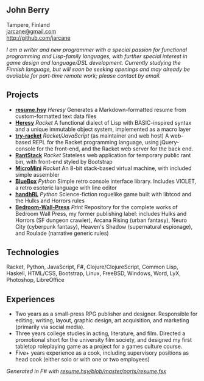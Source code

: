 ## John Berry  
Tampere, Finland  
jarcane@gmail.com  
http://github.com/jarcane  
  
*I am a writer and new programmer with a special passion for functional programming and Lisp-family languages, with further special interest in game design and language/DSL development. Currently studying the Finnish language, but will soon be seeking openings and may already be available for part-time remote work; please contact by email.*  
  
## Projects  
  * **[resume.hsy](http://github.com/jarcane/resume.hsy)** *Heresy* Generates a Markdown-formatted resume from custom-formatted text data files  
  * **[Heresy](http://github.com/jarcane/Heresy)** *Racket* A functional dialect of Lisp with BASIC-inspired syntax and a unique immutable object system, implemented as a macro layer  
  * **[try-racket](http://github.com/jarcane/try-racket)** *Racket/JavaScript* (as maintainer and web host) A web-based REPL for the Racket programming language, using jQuery-console for the front-end, and the Racket web server for the back end.   
  * **[RantStack](http://github.com/jarcane/RantStack)** *Racket* Stateless web application for temporary public rant bin, with front-end styled by Bootstrap  
  * **[MicroMini](http://github.com/jarcane/MicroMini)** *Racket* An 8-bit stack-based virtual machine, with included simple assembler  
  * **[BlueBox](http://github.com/jarcane/BlueBox)** *Python* Simple retro console interface library. Includes VIOLET, a retro esoteric language with line editor  
  * **[handhRL](http://github.com/jarcane/handhRL)** *Python* Science-fiction roguelike game built with libtcod and the Hulks and Horrors rules  
  * **[Bedroom-Wall-Press](http://github.com/jarcane/Bedroom-Wall-Press)** *Print* Repository for the complete works of Bedroom Wall Press, my former publishing label: includes Hulks and Horrors (SF dungeon crawler), Arcana Rising (urban fantasy), Neuro City (cyberpunk fantasy), Heaven's Shadow (supernatural espionage), and Roulade (narrative generic rules)  
  
## Technologies  
Racket, Python, JavaScript, F#, Clojure/ClojureScript, Common Lisp, Haskell, HTML/CSS, Bootstrap, Linux, FreeBSD, Windows, Word, LyX, Photoshop, LibreOffice  
## Experiences  
  * Two years as a small-press RPG publisher and designer. Responsible for editing, writing, layout, graphic design, art acquisition, and marketing (primarily via social media).  
  * Three years college studies in acting, literature, and film. Directed a promotional short for the university film society, and designed my first tabletop roleplaying game as a project for a games culture course.  
  * Five+ years experience as a cook, including supervisory positions as head cook (either solo or with one or two employees)  
  
*Generated in F# with [resume.hsy/blob/master/ports/resume.fsx](http://github.com/jarcane/resume.hsy/blob/master/ports/resume.fsx)*
